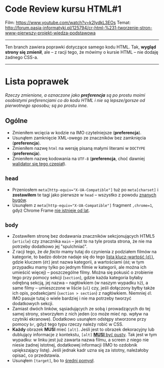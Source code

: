 # Code Review kursu HTML#1

Film: https://www.youtube.com/watch?v=k2IydkL3EOs
Temat: http://forum.pasja-informatyki.pl/125794/cr-html-%231-tworzenie-stron-www-pierwszy-projekt-wiedza-podstawowa

---

Ten branch zawiera poprawki dotyczące samego kodu HTML. Tak, **wygląd strony się zmienił**, ale – z racji tego, że mówimy o kursie HTML – nie dodaję żadnego CSS-a.

---

# Lista poprawek

_Rzeczy zmienione, a oznaczone jako **preferencja** są po prostu moimi osobistymi preferencjami co do kodu HTML i nie są lepsze/gorsze od pierwotnego sposobu; są po prostu inne._

## Ogólne

* Zmieniłem wcięcia w kodzie na IMO czytelniejsze (**preferencja**).
* Usunąłem zamknięcie XML-owego ze znaczników bez zamknięcia (**preferencja**).
* Zmieniłem nazwę `html` na wersję pisaną małymi literami w `DOCTYPE` (**preferencja**).
* Zmieniłem nazwę kodowania na `UTF-8` (**preferencja**, choć dawniej [walidator się tego czepiał](http://tutorials.comandeer.pl/html5-blog.html#ustawienie-kodowania)).

## `head`

* Przeniosłem `meta[http-equiv="X-UA-Compatible"]` tuż po `meta[charset]` i **zostawiłem** te tagi jako pierwsze w `head` – wszystko z powodu [znanych bugów](https://github.com/h5bp/html5-boilerplate/blob/b5d6e7b1613fca24d250fa8e5bc7bcc3dd6002ef/dist/doc/html.md#the-order-of-the-title-and-meta-tags).
* Usunąłem z `meta[http-equiv="X-UA-Compatible"]` fragment `,chrome=1`, gdyż Chrome Frame [nie istnieje od lat](http://blog.chromium.org/2013/06/retiring-chrome-frame.html).

## `body`

* Zostawiłem stronę bez dodawania znaczników sekcjonujących HTML5 (`article`) czy znacznika `main` – jest to na tyle prosta strona, że nie ma potrzeby dodatkowo jej "spulchniać".
* Z racji tego, że _de facto_ mamy tutaj do czynienia z podziałem filmów na kategorie, to badzo dobrze nadaje się do tego [lista klucz-wartość (`dl`)](https://www.w3.org/TR/html5/grouping-content.html#the-dl-element), gdzie kluczem (`dt`) jest nazwa kategorii, a wartościami (`dd`; w tym przypadku mamy tylko po jednym filmie w kategorii, ale można ich umieścić więcej) – poszczególne filmy. Można się pokusić o zrobienie tego przy pomocy sekcji (`section`), gdzie każda kategoria byłaby odrębną sekcją, jej nazwa – nagłówkiem (w naszym wypadku `h2`), a same filmy – umieszczone w liście (`ul`) czy, jeśli dołączony byłby także ich opis, podsekcjami (`section > section`) z nagłówkiem. Niemniej `dl` IMO pasuje tutaj o wiele bardziej i nie ma potrzeby tworzyć dodatkowych sekcji.
* Zamiast dwóch linków, sąsiadujących ze sobą i prowadzących do tej samej strony, stworzyłem z nich jeden (co może mieć np. wpływ na czytniki ekranowe). Dodatkowo usunąłem odstępy stworzone przy pomocy `br`, gdyż tego typu rzeczy należy robić w CSS.
* **Każdy** obrazek **MUSI** mieć `[alt]`. Jeśli jest to obrazek dekoracyjny lub dublujący informacje z kontekstu, `[alt]` [**MUSI** być pusty](https://www.w3.org/TR/html5/embedded-content-0.html#a-graphical-representation-of-some-of-the-surrounding-text). Tak jest w tym wypadku: w linku jest już zawarta nazwa filmu, a screen z niego nie niesie żadnej istotnej, dodatkowej informacji (IMO to ozdobnik upiększający listę). Jeśli jednak kadr uzna się za istotny, należałoby opisać, co przedstawia.
* Usunąłem `[target]`, bo to [średni pomysł](https://kornel.ski/pl/target).
